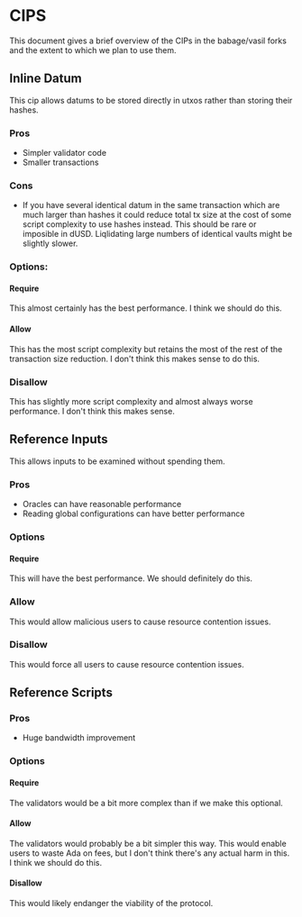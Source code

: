 # CIPS

This document gives a brief overview of the CIPs in the babage/vasil forks and the extent to which we plan to use them.

## Inline Datum

This cip allows datums to be stored directly in utxos rather than storing their hashes.

### Pros

- Simpler validator code
- Smaller transactions

### Cons

- If you have several identical datum in the same transaction which are much larger than hashes it could reduce total tx size at the cost of some script complexity to use hashes instead.
	This should be rare or imposible in dUSD. Liqlidating large numbers of identical vaults might be slightly slower.

### Options:

#### Require
This almost certainly has the best performance.
I think we should do this.

#### Allow
This has the most script complexity but retains the most of the rest of the transaction size reduction.
I don't think this makes sense to do this.

### Disallow
This has slightly more script complexity and almost always worse performance.
I don't think this makes sense.

## Reference Inputs

This allows inputs to be examined without spending them.

### Pros

- Oracles can have reasonable performance
- Reading global configurations can have better performance

### Options

#### Require

This will have the best performance. We should definitely do this.

### Allow

This would allow malicious users to cause resource contention issues.

### Disallow

This would force all users to cause resource contention issues.

## Reference Scripts

### Pros

- Huge bandwidth improvement

### Options

#### Require

The validators would be a bit more complex than if we make this optional.

#### Allow

The validators would probably be a bit simpler this way.
This would enable users to waste Ada on fees, but I don't think there's any actual harm in this.
I think we should do this.

#### Disallow

This would likely endanger the viability of the protocol.
